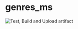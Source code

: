 # genres_ms
![Test, Build and Upload artifact](https://github.com/tomasmarlein/genre_ms/workflows/Test,%20Build%20and%20Upload%20artifact/badge.svg)
